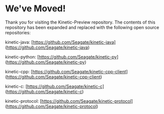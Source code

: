 We've Moved!
================

Thank you for visiting the Kinetic-Preview repository. The contents of this repository has been expanded and replaced with the following open source repositories:

kinetic-java: [https://github.com/Seagate/kinetic-java] (https://github.com/Seagate/kinetic-java)

kinetic-python: [https://github.com/Seagate/kinetic-py] (https://github.com/Seagate/kinetic-py)

kinetic-cpp: [https://github.com/Seagate/kinetic-cpp-client] (https://github.com/Seagate/kinetic-cpp-client)

kinetic-c: [https://github.com/Seagate/kinetic-c] (https://github.com/Seagate/kinetic-c)

kinetic-protocol: [https://github.com/Seagate/kinetic-protocol] (https://github.com/Seagate/kinetic-protocol)
